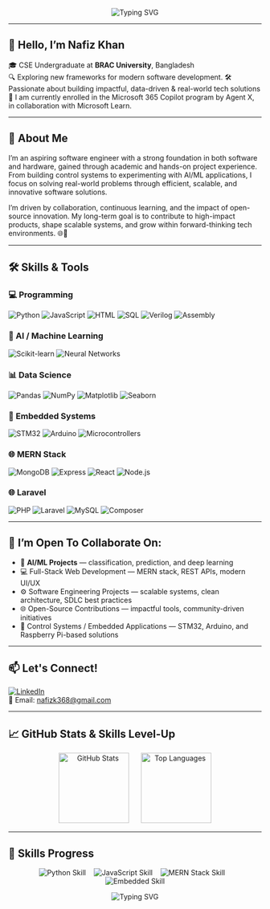 

<p align="center">
  <img src="https://readme-typing-svg.demolab.com?font=Fira+Code&weight=800&pause=1000&color=1E90FF&center=true&vCenter=true&width=2000&height=200&size=50&lines=Welcome+to+my+GitHub+Profile!;Hi%2C+I'm+Nafiz+Khan.;CSE+Undergraduate+at+BRAC+University.;Software+engineer%2C+Artificial+Intelligence+enthusiast%2C+Python+Instructor." alt="Typing SVG" />
</p>



---

## 👋 Hello, I’m **Nafiz Khan**

🎓 CSE Undergraduate at **BRAC University**, Bangladesh  
🔍 Exploring new frameworks for modern software development.
🛠️ Passionate about building impactful, data-driven & real-world tech solutions  
🌱 I am currently enrolled in the Microsoft 365 Copilot program by Agent X, in collaboration with Microsoft Learn.

---

## 💼 About Me

I’m an aspiring software engineer with a strong foundation in both software and hardware, gained through academic and hands-on project experience. From building control systems to experimenting with AI/ML applications, I focus on solving real-world problems through efficient, scalable, and innovative software solutions.

I’m driven by collaboration, continuous learning, and the impact of open-source innovation. My long-term goal is to contribute to high-impact products, shape scalable systems, and grow within forward-thinking tech environments. 🌐🚀

---

## 🛠️ Skills & Tools

### 💻 Programming
![Python](https://img.shields.io/badge/Python-FFD43B?style=flat-square&logo=python&logoColor=blue)
![JavaScript](https://img.shields.io/badge/JavaScript-F7DF1E?style=flat-square&logo=javascript&logoColor=black)
![HTML](https://img.shields.io/badge/HTML5-E34F26?style=flat-square&logo=html5&logoColor=white)
![SQL](https://img.shields.io/badge/SQL-4479A1?style=flat-square&logo=postgresql&logoColor=white)
![Verilog](https://img.shields.io/badge/Verilog-7D4698?style=flat-square&logo=verilog&logoColor=white)
![Assembly](https://img.shields.io/badge/Assembly-6E4C13?style=flat-square)

### 🤖 AI / Machine Learning
![Scikit-learn](https://img.shields.io/badge/Scikit--learn-F7931E?style=flat-square&logo=scikit-learn&logoColor=white)
![Neural Networks](https://img.shields.io/badge/Neural%20Networks-5F5F5F?style=flat-square)

### 📊 Data Science
![Pandas](https://img.shields.io/badge/Pandas-150458?style=flat-square&logo=pandas)
![NumPy](https://img.shields.io/badge/NumPy-013243?style=flat-square&logo=numpy)
![Matplotlib](https://img.shields.io/badge/Matplotlib-FFFFFF?style=flat-square&logo=matplotlib)
![Seaborn](https://img.shields.io/badge/Seaborn-004B87?style=flat-square)

### 🧩 Embedded Systems
![STM32](https://img.shields.io/badge/STM32-03234B?style=flat-square)
![Arduino](https://img.shields.io/badge/Arduino-00979D?style=flat-square&logo=arduino&logoColor=white)
![Microcontrollers](https://img.shields.io/badge/Microcontrollers-6A1B9A?style=flat-square)

### 🌐 MERN Stack
![MongoDB](https://img.shields.io/badge/MongoDB-47A248?style=flat-square&logo=mongodb&logoColor=white)
![Express](https://img.shields.io/badge/Express.js-000000?style=flat-square&logo=express&logoColor=white)
![React](https://img.shields.io/badge/React-61DAFB?style=flat-square&logo=react&logoColor=black)
![Node.js](https://img.shields.io/badge/Node.js-339933?style=flat-square&logo=node.js&logoColor=white)

### 🌐 Laravel
![PHP](https://img.shields.io/badge/PHP-777BB4?style=flat-square&logo=php&logoColor=white)
![Laravel](https://img.shields.io/badge/Laravel-F05340?style=flat-square&logo=laravel&logoColor=white)
![MySQL](https://img.shields.io/badge/MySQL-4479A1?style=flat-square&logo=mysql&logoColor=white)
![Composer](https://img.shields.io/badge/Composer-FFFFFF?style=flat-square&logo=composer&logoColor=black)

---

## 🚀 I’m Open To Collaborate On:
- 🤖 **AI/ML Projects** — classification, prediction, and deep learning  
- 💻 Full-Stack Web Development — MERN stack, REST APIs, modern UI/UX
- ⚙️ Software Engineering Projects — scalable systems, clean architecture, SDLC best practices
- 🌐 Open-Source Contributions — impactful tools, community-driven initiatives 
- 🧠 Control Systems / Embedded Applications — STM32, Arduino, and Raspberry Pi-based solutions

---

## 📫 Let's Connect!
[![LinkedIn](https://img.shields.io/badge/LinkedIn-Nafiz-blue?style=flat-square&logo=linkedin)](https://www.linkedin.com/in/nafiz-khan-34b7a6309)  
📧 Email: nafizk368@gmail.com

---

## 📈 GitHub Stats & Skills Level-Up

<p align="center">
  <img height="140" src="https://github-readme-stats.vercel.app/api?username=Nafiz68&show_icons=true&theme=radical&hide_border=true&count_private=true" alt="GitHub Stats" />
  &nbsp;&nbsp;&nbsp;&nbsp;
  <img height="140" src="https://github-readme-stats.vercel.app/api/top-langs/?username=Nafiz68&layout=compact&theme=radical&hide_border=true" alt="Top Languages" />
</p>

---


## 🚀 Skills Progress

<p align="center">
  <img src="https://img.shields.io/badge/Python-85%25-brightgreen?style=for-the-badge&logo=python&logoColor=white" alt="Python Skill" />
  &nbsp;&nbsp;
  <img src="https://img.shields.io/badge/JavaScript-75%25-yellow?style=for-the-badge&logo=javascript&logoColor=black" alt="JavaScript Skill" />
  &nbsp;&nbsp;
  <img src="https://img.shields.io/badge/MERN_Stack-70%25-blueviolet?style=for-the-badge" alt="MERN Stack Skill" />
  &nbsp;&nbsp;
  <img src="https://img.shields.io/badge/Embedded_Systems-65%25-orange?style=for-the-badge" alt="Embedded Skill" />
</p>



<p align="center">
  <img src="https://readme-typing-svg.demolab.com?font=Fira+Code&weight=800&pause=1000&color=1E90FF&center=true&vCenter=true&width=600&height=60&size=28&lines=Keep+Pushing.;Keep+Growing.;Keep+Building." alt="Typing SVG" />

</p>


